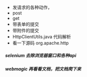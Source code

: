 * 发请求的各种动作，
* post
* get
* 带表单的提交
* 带附件的提交
* HttpClientUtils.java 代码解析
* 看一下源码 org.apache.http

#####  selenium 去除浏览器窗口和各种api
#####  webmagic 再看看文档，把文档爬下来

